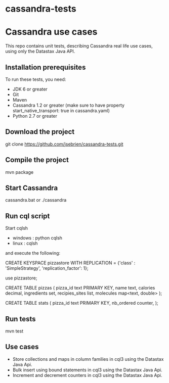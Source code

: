 cassandra-tests
===============

Cassandra use cases
====================
This repo contains unit tests, describing Cassandra real life use cases, using only the Datastax Java API.

Installation prerequisites
-------

To run these tests, you need:
- JDK 6 or greater
- Git
- Maven
- Cassandra 1.2 or greater (make sure to have property start_native_transport: true in cassandra.yaml)
- Python 2.7 or greater

Download the project
-------

git clone https://github.com/jsebrien/cassandra-tests.git

Compile the project
-------

mvn package

Start Cassandra
-------
cassandra.bat or ./cassandra

Run cql script
-------
Start cqlsh
- windows : python cqlsh
- linux : cqlsh

and execute the following:

CREATE KEYSPACE pizzastore WITH REPLICATION = {'class' : 'SimpleStrategy', 'replication_factor': 1};

use pizzastore;

CREATE TABLE pizzas (
  pizza_id text PRIMARY KEY,
  name text,
  calories decimal,
  ingredients set<text>,
  recipies_sites list<text>,
  molecules map<text, double>
);

CREATE TABLE stats (
  pizza_id text PRIMARY KEY,
  nb_ordered counter,
);

Run tests
-------

mvn test

Use cases
-------

- Store collections and maps in column families in cql3 using the Datastax Java Api.
- Bulk insert using bound statements in cql3 using the Datastax Java Api.
- Increment and decrement counters in cql3 using the Datastax Java Api.
